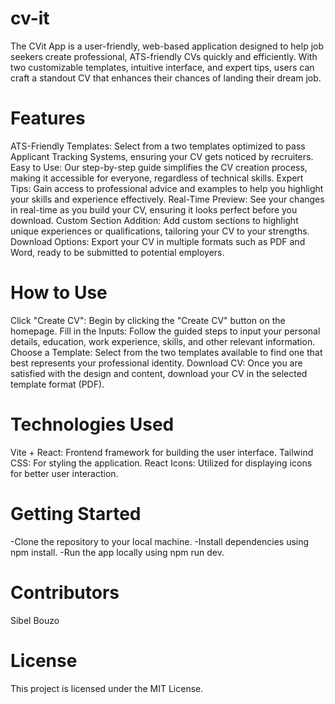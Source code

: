 # cv-it
The CVit App is a user-friendly, web-based application designed to help job seekers create professional, ATS-friendly CVs quickly and efficiently. With two customizable templates, intuitive interface, and expert tips, users can craft a standout CV that enhances their chances of landing their dream job.

# Features
ATS-Friendly Templates: Select from a two templates optimized to pass Applicant Tracking Systems, ensuring your CV gets noticed by recruiters.
Easy to Use: Our step-by-step guide simplifies the CV creation process, making it accessible for everyone, regardless of technical skills.
Expert Tips: Gain access to professional advice and examples to help you highlight your skills and experience effectively.
Real-Time Preview: See your changes in real-time as you build your CV, ensuring it looks perfect before you download.
Custom Section Addition: Add custom sections to highlight unique experiences or qualifications, tailoring your CV to your strengths.
Download Options: Export your CV in multiple formats such as PDF and Word, ready to be submitted to potential employers.

# How to Use
Click "Create CV": Begin by clicking the "Create CV" button on the homepage.
Fill in the Inputs: Follow the guided steps to input your personal details, education, work experience, skills, and other relevant information.
Choose a Template: Select from the two templates available to find one that best represents your professional identity.
Download CV: Once you are satisfied with the design and content, download your CV in the selected template format (PDF).

# Technologies Used
Vite + React: Frontend framework for building the user interface.
Tailwind CSS: For styling the application.
React Icons: Utilized for displaying icons for better user interaction.

# Getting Started
-Clone the repository to your local machine. -Install dependencies using npm install. -Run the app locally using npm run dev.

# Contributors
Sibel Bouzo

# License
This project is licensed under the MIT License.
